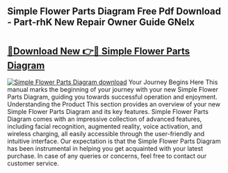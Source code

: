 ## Simple Flower Parts Diagram Free Pdf Download - Part-rhK New Repair Owner Guide GNelx

# <h2><a href="http://dft82tw.blite.top/?on=Simple+Flower+Parts+Diagram">🔗Download New 👉🔴 Simple Flower Parts Diagram</a></h2>

[![Simple Flower Parts Diagram download](https://i.imgur.com/lujVjoI.png)](http://dft82tw.blite.top/?on=Simple+Flower+Parts+Diagram)
Your Journey Begins Here This manual marks the beginning of your journey with your new Simple Flower Parts Diagram, guiding you towards successful operation and enjoyment. Understanding the Product This section provides an overview of your new Simple Flower Parts Diagram and its key features. Simple Flower Parts Diagram comes with an impressive collection of advanced features, including facial recognition, augmented reality, voice activation, and wireless charging, all easily accessible through the user-friendly and intuitive interface. Our expectation is that the Simple Flower Parts Diagram has been instrumental in helping you get acquainted with your latest purchase. In case of any queries or concerns, feel free to contact our customer service.

